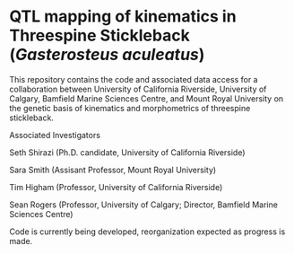 # QTL mapping of kinematics in Threespine Stickleback (_Gasterosteus aculeatus_)
This repository contains the code and associated data access for a collaboration between University of California Riverside, University of Calgary,  Bamfield Marine Sciences Centre, and Mount Royal University on the genetic basis of kinematics and morphometrics of threespine stickleback. 

Associated Investigators 

Seth Shirazi (Ph.D. candidate, University of California Riverside)

Sara Smith (Assisant Professor, Mount Royal University) 

Tim Higham (Professor, University of California Riverside)

Sean Rogers (Professor, University of Calgary; Director, Bamfield Marine Sciences Centre) 

Code is currently being developed, reorganization expected as progress is made. 

